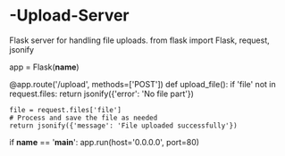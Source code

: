# -Upload-Server
Flask server for handling file uploads.
from flask import Flask, request, jsonify

app = Flask(__name__)

@app.route('/upload', methods=['POST'])
def upload_file():
    if 'file' not in request.files:
        return jsonify({'error': 'No file part'})

    file = request.files['file']
    # Process and save the file as needed
    return jsonify({'message': 'File uploaded successfully'})

if __name__ == '__main__':
    app.run(host='0.0.0.0', port=80)
